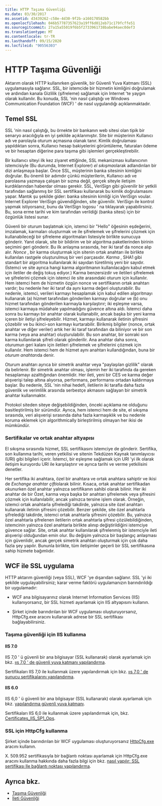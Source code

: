 ```yaml
---
title: HTTP Taşıma Güvenliği
ms.date: 03/30/2017
ms.assetid: d3439262-c58e-4d30-9f2b-a160170582bb
ms.openlocfilehash: 046b57787357623a19ff6d012eb71c179fcffe51
ms.sourcegitcommit: 27a15a55019f6b5f2733961738babe94aec0def3
ms.translationtype: MT
ms.contentlocale: tr-TR
ms.lasthandoff: 09/15/2020
ms.locfileid: "90556303"
---
```

# <a name="http-transport-security"></a>HTTP Taşıma Güvenliği
Aktarım olarak HTTP kullanırken güvenlik, bir Güvenli Yuva Katmanı (SSL) uygulamasıyla sağlanır. SSL, bir istemcide bir hizmetin kimliğini doğrulamak ve ardından kanala Gizlilik (şifreleme) sağlamak için Internet 'te yaygın olarak kullanılır. Bu konuda, SSL 'nin nasıl çalıştığı ve Windows Communication Foundation (WCF) ' de nasıl uygulandığı açıklanmaktadır.  
  
## <a name="basic-ssl"></a>Temel SSL  
 SSL 'nin nasıl çalıştığı, bu örnekte bir bankanın web sitesi olan tipik bir senaryo aracılığıyla en iyi şekilde açıklanmıştır. Site bir müşterinin Kullanıcı adı ve parolayla oturum açmasına olanak tanır. Kimlik doğrulaması yapıldıktan sonra, Kullanıcı hesap bakiyelerini görüntüleme, faturaları ödeme ve bir hesaptan diğerine para taşıma gibi işlemleri gerçekleştirebilir.  
  
 Bir kullanıcı siteyi ilk kez ziyaret ettiğinde, SSL mekanizması kullanıcının istemcisiyle (Bu durumda, Internet Explorer) *el sıkışma*olarak adlandırılan bir dizi anlaşmaya başlar. Önce SSL, müşterinin banka sitesinin kimliğini doğrular. Bu önemli bir adımdır çünkü müşterilerin, Kullanıcı adı ve parolasına yazmaya çalışan bir sızma değil, gerçek siteyle iletişim kurdıklarından haberdar olması gerekir. SSL, VeriSign gibi güvenilir bir yetkili tarafından sağlanmış bir SSL sertifikası kullanarak bu kimlik doğrulamasını yapar. Mantık şu şekilde gider: banka sitesinin kimliği için VeriSign voular. Internet Explorer VeriSign güvendiğinden, site güvenilir. VeriSign ile kontrol yapmak istiyorsanız, bunu da VeriSign logosu ' na tıklayarak yapabilirsiniz. Bu, sona erme tarihi ve kim tarafından verildiği (banka sitesi) için bir özgünlük listesi sunar.  
  
 Güvenli bir oturum başlatmak için, istemci bir "Hello" öğesinin eşdeğerini, imzalamak, karmaları oluşturmak ve ile şifrelemek ve şifrelerini çözmek için kullanabileceği bir şifreleme algoritmaları listesiyle birlikte sunucuya gönderir. Yanıt olarak, site bir bildirim ve bir algoritma paketlerinden birinin seçimini geri gönderir. Bu ilk anlaşma sırasında, her iki taraf da nonce alıp alır. *Nonce* , bir karma oluşturmak için sitenin ortak anahtarı ile birlikte kullanılan rastgele oluşturulmuş bir veri parçasıdır. *Karma* , SHA1 gibi standart bir algoritma kullanılarak iki sayıdan türetilmiş yeni bir sayıdır. (İstemci ve site ayrıca hangi karma algoritmanın kullanılacağını kabul etmek için iletiler de değiş tokuş ediyor.) Karma benzersizdir ve iletileri şifrelemek ve şifrelerini çözmek için istemci ile site arasındaki oturum için kullanılır. Hem istemci hem de hizmetin özgün nonce ve sertifikanın ortak anahtarı vardır; bu nedenle her iki taraf da aynı karma değeri oluşturabilir. Bu nedenle, istemci, verileri karmayı hesaplamak için kabul edilen algoritmayı kullanarak (a) hizmet tarafından gönderilen karmayı doğrular ve (b) onu hizmet tarafından gönderilen karmayla karşılaştırır; iki eşleşme varsa, istemci karmaya müdahale yapılmadığını güvence altına aldı. İstemci daha sonra bu karmayı bir anahtar olarak kullanabilir, ancak başka bir yeni karma içeren bir iletiyi şifreleyebilir. Hizmet, karmayı kullanarak iletinin şifresini çözebilir ve bu ikinci-son karmayı kurtarabilir. Birikmiş bilgiler (nonce, ortak anahtar ve diğer veriler) artık her iki taraf tarafından da biliniyor ve bir son karma (veya ana anahtar) oluşturulabilir. Bu son anahtar, bir sonraki son karma kullanılarak şifreli olarak gönderilir. Ana anahtar daha sonra, oturumun geri kalanı için iletileri şifrelemek ve şifrelerini çözmek için kullanılır. Hem istemci hem de hizmet aynı anahtarı kullandığından, buna bir *oturum anahtarı*da denir.  
  
 Oturum anahtarı ayrıca bir simetrik anahtar veya "paylaşılan gizlilik" olarak da belirlenir. Bir simetrik anahtar olması, işlemin her iki tarafında da gereken hesaplamayı azalttığından önemlidir. Her ileti, yeni bir CES ve karma değer alışverişi talep altına alıyorsa, performans, performansı ortadan kaldırmaya başlar. Bu nedenle, SSL 'nin nihai hedefi, iletilerin iki tarafla daha fazla güvenlik ve verimlilik arasında serbestçe akmasını sağlayan bir simetrik anahtar kullanmaktır.  
  
 Protokol siteden siteye değişebildiğinden, önceki açıklama ne olduğunu basitleştirilmiş bir sürümdür. Ayrıca, hem istemci hem de site, el sıkışma sırasında, veri alışverişi sırasında daha fazla karmaşıklık ve bu nedenle koruma eklemek için algorithmically birleştirilmiş olmayan her ikisi de mümkündür.  
  
### <a name="certificates-and-public-key-infrastructure"></a>Sertifikalar ve ortak anahtar altyapısı  
 El sıkışma sırasında hizmet, SSL sertifikasını istemciye de gönderir. Sertifika, son kullanma tarihi, veren yetkilisi ve sitenin Tekdüzen Kaynak tanımlayıcısı (URI) gibi bilgileri içerir. İstemci, bir eşleşme sağlamak için URI 'yi ilk olarak iletişim kuruyordu URI ile karşılaştırır ve ayrıca tarihi ve verme yetkilisini denetler.  
  
 Her sertifika iki anahtara, özel bir anahtara ve ortak anahtara sahiptir ve ikisi de *Exchange anahtar çifti*olarak bilinir. Kısaca, ortak anahtar sertifikadan okunurken özel anahtar yalnızca sertifikanın sahibi olarak bilinir. Her iki anahtar de bir Özet, karma veya başka bir anahtarı şifrelemek veya şifresini çözmek için kullanılabilir, ancak yalnızca tersine işlem olarak. Örneğin, istemci ortak anahtarla şifrelediği takdirde, yalnızca site özel anahtarı kullanarak iletinin şifresini çözebilir. Benzer şekilde, site özel anahtarla şifrelediği takdirde, istemci ortak anahtarla şifresini çözebilir. Bu, yalnızca özel anahtarla şifrelenen iletilerin ortak anahtarla şifresi çözülebildiğinden, istemcinin yalnızca özel anahtarla birlikte alınıp değiştirildiğini istemciye güvence sağlar. Site, ortak anahtar kullanılarak şifrelenmiş bir istemciyle ileti alışverişi olduğundan emin olur. Bu değişim yalnızca bir başlangıç anlaşması için güvenlidir, ancak gerçek simetrik anahtarı oluşturmak için çok daha fazla şey yapılır. Bununla birlikte, tüm iletişimler geçerli bir SSL sertifikasına sahip hizmete bağımlıdır.  
  
## <a name="implementing-ssl-with-wcf"></a>WCF ile SSL uygulama  
 HTTP aktarım güvenliği (veya SSL), WCF 'ye dışarıdan sağlanır. SSL 'yi iki şekilde uygulayabilirsiniz; karar verme faktörü uygulamanızın barındırıldığı bir uygulamadır:  
  
- WCF ana bilgisayarınız olarak Internet Information Services (IIS) kullanıyorsanız, bir SSL hizmeti ayarlamak için IIS altyapısını kullanın.  
  
- Şirket içinde barındırılan bir WCF uygulaması oluşturuyorsanız, HttpCfg.exe aracını kullanarak adrese bir SSL sertifikası bağlayabilirsiniz.  
  
### <a name="using-iis-for-transport-security"></a>Taşıma güvenliği için IIS kullanma  
  
#### <a name="iis-70"></a>IIS 7.0  
 IIS 7,0 ' ü güvenli bir ana bilgisayar (SSL kullanarak) olarak ayarlamak için bkz. [ııs 7,0 ' de güvenli yuva katmanı yapılandırma](/previous-versions/windows/it-pro/windows-server-2008-R2-and-2008/cc771438(v=ws.10)).  
  
Sertifikaları IIS 7,0 ile kullanmak üzere yapılandırmak için bkz. [ııs 7,0 ' de sunucu sertifikalarını yapılandırma](/previous-versions/windows/it-pro/windows-server-2008-R2-and-2008/cc732230(v=ws.10)).  
  
#### <a name="iis-60"></a>IIS 6.0  
 IIS 6,0 ' ü güvenli bir ana bilgisayar (SSL kullanarak) olarak ayarlamak için bkz. [yapılandırma güvenli yuva katmanı](/previous-versions/windows/it-pro/windows-server-2003/cc736992(v=ws.10)).  
  
 Sertifikaları IIS 6,0 ile kullanmak üzere yapılandırmak için, bkz. [Certificates_IIS_SP1_Ops](/previous-versions/windows/it-pro/windows-server-2003/cc757474(v=ws.10)).  
  
### <a name="using-httpcfg-for-ssl"></a>SSL için HttpCfg kullanma  

 Şirket içinde barındırılan bir WCF uygulaması oluşturuyorsanız [HttpCfg.exe](/windows/win32/http/httpcfg-exe) aracını kullanın.
  
 X. 509.952 sertifikasıyla bir bağlantı noktası ayarlamak için HttpCfg.exe aracını kullanma hakkında daha fazla bilgi için bkz. [nasıl yapılır: SSL sertifikası Ile bağlantı noktası yapılandırma](how-to-configure-a-port-with-an-ssl-certificate.md).  
  
## <a name="see-also"></a>Ayrıca bkz.

- [Taşıma Güvenliği](transport-security.md)
- [İleti Güvenliği](message-security-in-wcf.md)
